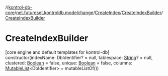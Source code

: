 //[kontrol-db-core](../../../../index.md)/[net.futureset.kontroldb.modelchange](../../index.md)/[CreateIndex](../index.md)/[CreateIndexBuilder](index.md)/[CreateIndexBuilder](-create-index-builder.md)

# CreateIndexBuilder

[core engine and default templates for kontrol-db]\
constructor(indexName: DbIdentifier? = null, tablespace: [String](https://kotlinlang.org/api/latest/jvm/stdlib/kotlin/-string/index.html)? = null, clustered: [Boolean](https://kotlinlang.org/api/latest/jvm/stdlib/kotlin/-boolean/index.html) = false, unique: [Boolean](https://kotlinlang.org/api/latest/jvm/stdlib/kotlin/-boolean/index.html) = false, columns: [MutableList](https://kotlinlang.org/api/latest/jvm/stdlib/kotlin.collections/-mutable-list/index.html)&lt;DbIdentifier&gt; = mutableListOf())
